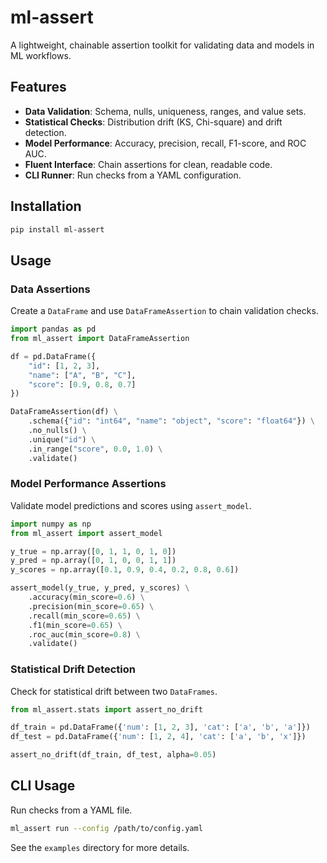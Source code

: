 # ml-assert

A lightweight, chainable assertion toolkit for validating data and models in ML workflows.

## Features

- **Data Validation**: Schema, nulls, uniqueness, ranges, and value sets.
- **Statistical Checks**: Distribution drift (KS, Chi-square) and drift detection.
- **Model Performance**: Accuracy, precision, recall, F1-score, and ROC AUC.
- **Fluent Interface**: Chain assertions for clean, readable code.
- **CLI Runner**: Run checks from a YAML configuration.

## Installation

```bash
pip install ml-assert
```

## Usage

### Data Assertions

Create a `DataFrame` and use `DataFrameAssertion` to chain validation checks.

```python
import pandas as pd
from ml_assert import DataFrameAssertion

df = pd.DataFrame({
    "id": [1, 2, 3],
    "name": ["A", "B", "C"],
    "score": [0.9, 0.8, 0.7]
})

DataFrameAssertion(df) \
    .schema({"id": "int64", "name": "object", "score": "float64"}) \
    .no_nulls() \
    .unique("id") \
    .in_range("score", 0.0, 1.0) \
    .validate()
```

### Model Performance Assertions

Validate model predictions and scores using `assert_model`.

```python
import numpy as np
from ml_assert import assert_model

y_true = np.array([0, 1, 1, 0, 1, 0])
y_pred = np.array([0, 1, 0, 0, 1, 1])
y_scores = np.array([0.1, 0.9, 0.4, 0.2, 0.8, 0.6])

assert_model(y_true, y_pred, y_scores) \
    .accuracy(min_score=0.6) \
    .precision(min_score=0.65) \
    .recall(min_score=0.65) \
    .f1(min_score=0.65) \
    .roc_auc(min_score=0.8) \
    .validate()
```

### Statistical Drift Detection

Check for statistical drift between two `DataFrames`.

```python
from ml_assert.stats import assert_no_drift

df_train = pd.DataFrame({'num': [1, 2, 3], 'cat': ['a', 'b', 'a']})
df_test = pd.DataFrame({'num': [1, 2, 4], 'cat': ['a', 'b', 'x']})

assert_no_drift(df_train, df_test, alpha=0.05)
```

## CLI Usage

Run checks from a YAML file.

```bash
ml_assert run --config /path/to/config.yaml
```

See the `examples` directory for more details.
